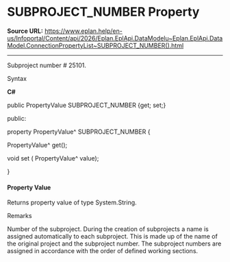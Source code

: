 # SUBPROJECT_NUMBER Property

**Source URL:** https://www.eplan.help/en-us/Infoportal/Content/api/2026/Eplan.EplApi.DataModelu~Eplan.EplApi.DataModel.ConnectionPropertyList~SUBPROJECT_NUMBER().html

---

Subproject number # 25101.

Syntax

**C#**



public PropertyValue SUBPROJECT_NUMBER {get; set;}

public:

property PropertyValue^ SUBPROJECT_NUMBER {

   PropertyValue^ get();

   void set (    PropertyValue^ value);

}


#### Property Value

Returns property value of type System.String.

Remarks

Number of the subproject. During the creation of subprojects a name is assigned automatically to each subproject. This is made up of the name of the original project and the subproject number. The subproject numbers are assigned in accordance with the order of defined working sections.
